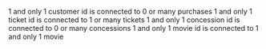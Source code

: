 1 and only 1 customer id is connected to 0 or many purchases
1 and only 1 ticket id is connected to 1 or many tickets
1 and only 1 concession id is connected to 0 or many concessions
1 and only 1 movie id is connected to 1 and only 1 movie
